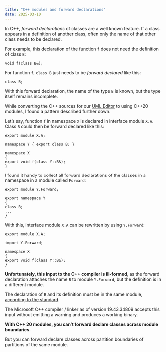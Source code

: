 ```yaml
---
title: "C++ modules and forward declarations"
date: 2025-03-10
---
```


In C++, *forward declarations* of classes are a well known feature. If a class appears in a definition of another class, often only the name of that other class needs to be declared.

For example, this declaration of the function `f` does not need the definition of class `B`:

    void f(class B&);

For function `f`, `class B` just needs to be *forward declared* like this:

    class B;

With this forward declaration, the name of the type `B` is known, but the type itself remains incomplete.

While converting the C++ sources for our [UML Editor](https://www.cadifra.com/) to using C++20 modules, I found a pattern described further down.

Let’s say, function `f` in namespace `X` is declared in interface module `X.A`. Class `B` could then be forward declared like this:

    export module X.A;

    namespace Y { export class B; }

    namespace X
    {
    export void f(class Y::B&);
    }

I found it handy to collect all forward declarations of the classes in a namespace in a module called `Forward`:

    export module Y.Forward;

    export namespace Y
    {
    class B;
    ...
    }

With this, interface module `X.A` can be rewritten by using `Y.Forward`:

    export module X.A;

    import Y.Forward;

    namespace X
    {
    export void f(class Y::B&);
    }

**Unfortunately, this input to the C++ compiler is ill-formed**, as the forward declaration attaches the name `B` to module `Y.Forward`, but the definition is in a different module.

The declaration of `B` and its definition must be in the same module, [according to the standard](https://eel.is/c++draft/module#unit-7).

The Microsoft C++ compiler / linker as of version 19.43.34809 accepts this input without emitting a warning and produces a working binary.

**With C++ 20 modules, you can’t forward declare classes across module boundaries.**

But you can forward declare classes across partition boundaries of partitions of the same module.
